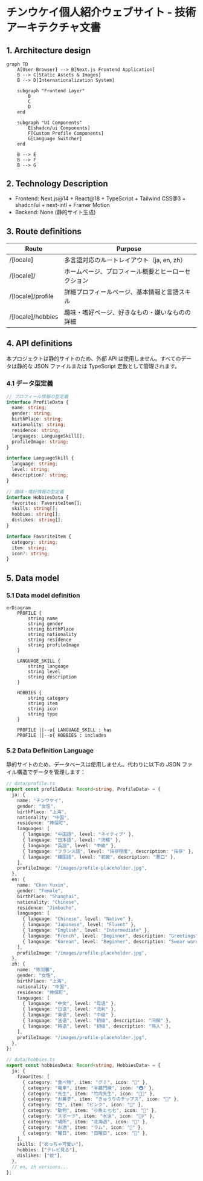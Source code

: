 # チンウケイ個人紹介ウェブサイト - 技術アーキテクチャ文書

## 1. Architecture design

```mermaid
graph TD
    A[User Browser] --> B[Next.js Frontend Application]
    B --> C[Static Assets & Images]
    B --> D[Internationalization System]

    subgraph "Frontend Layer"
        B
        C
        D
    end

    subgraph "UI Components"
        E[shadcn/ui Components]
        F[Custom Profile Components]
        G[Language Switcher]
    end

    B --> E
    B --> F
    B --> G
```

## 2. Technology Description

- Frontend: Next.js@14 + React@18 + TypeScript + Tailwind CSS@3 + shadcn/ui + next-intl + Framer Motion
- Backend: None (静的サイト生成)

## 3. Route definitions

| Route             | Purpose                                            |
| ----------------- | -------------------------------------------------- |
| /[locale]         | 多言語対応のルートレイアウト（ja, en, zh）         |
| /[locale]/        | ホームページ、プロフィール概要とヒーローセクション |
| /[locale]/profile | 詳細プロフィールページ、基本情報と言語スキル       |
| /[locale]/hobbies | 趣味・嗜好ページ、好きなもの・嫌いなものの詳細     |

## 4. API definitions

本プロジェクトは静的サイトのため、外部 API は使用しません。すべてのデータは静的な JSON ファイルまたは TypeScript 定数として管理されます。

### 4.1 データ型定義

```typescript
// プロフィール情報の型定義
interface ProfileData {
  name: string;
  gender: string;
  birthPlace: string;
  nationality: string;
  residence: string;
  languages: LanguageSkill[];
  profileImage: string;
}

interface LanguageSkill {
  language: string;
  level: string;
  description?: string;
}

// 趣味・嗜好情報の型定義
interface HobbiesData {
  favorites: FavoriteItem[];
  skills: string[];
  hobbies: string[];
  dislikes: string[];
}

interface FavoriteItem {
  category: string;
  item: string;
  icon?: string;
}
```

## 5. Data model

### 5.1 Data model definition

```mermaid
erDiagram
    PROFILE {
        string name
        string gender
        string birthPlace
        string nationality
        string residence
        string profileImage
    }

    LANGUAGE_SKILL {
        string language
        string level
        string description
    }

    HOBBIES {
        string category
        string item
        string icon
        string type
    }

    PROFILE ||--o{ LANGUAGE_SKILL : has
    PROFILE ||--o{ HOBBIES : includes
```

### 5.2 Data Definition Language

静的サイトのため、データベースは使用しません。代わりに以下の JSON ファイル構造でデータを管理します：

```typescript
// data/profile.ts
export const profileData: Record<string, ProfileData> = {
  ja: {
    name: "チンウケイ",
    gender: "女性",
    birthPlace: "上海",
    nationality: "中国",
    residence: "神保町",
    languages: [
      { language: "中国語", level: "ネイティブ" },
      { language: "日本語", level: "流暢" },
      { language: "英語", level: "中級" },
      { language: "フランス語", level: "挨拶程度", description: "挨拶" },
      { language: "韓国語", level: "初級", description: "悪口" },
    ],
    profileImage: "/images/profile-placeholder.jpg",
  },
  en: {
    name: "Chen Yuxin",
    gender: "Female",
    birthPlace: "Shanghai",
    nationality: "Chinese",
    residence: "Jimbocho",
    languages: [
      { language: "Chinese", level: "Native" },
      { language: "Japanese", level: "Fluent" },
      { language: "English", level: "Intermediate" },
      { language: "French", level: "Beginner", description: "Greetings" },
      { language: "Korean", level: "Beginner", description: "Swear words" },
    ],
    profileImage: "/images/profile-placeholder.jpg",
  },
  zh: {
    name: "陈羽馨",
    gender: "女性",
    birthPlace: "上海",
    nationality: "中国",
    residence: "神保町",
    languages: [
      { language: "中文", level: "母语" },
      { language: "日语", level: "流利" },
      { language: "英语", level: "中级" },
      { language: "法语", level: "初级", description: "问候" },
      { language: "韩语", level: "初级", description: "骂人" },
    ],
    profileImage: "/images/profile-placeholder.jpg",
  },
};

// data/hobbies.ts
export const hobbiesData: Record<string, HobbiesData> = {
  ja: {
    favorites: [
      { category: "食べ物", item: "グミ", icon: "🍬" },
      { category: "電車", item: "半蔵門線", icon: "🚇" },
      { category: "先生", item: "竹内先生", icon: "👨‍🏫" },
      { category: "お菓子", item: "きゅうりのチップス", icon: "🥒" },
      { category: "色", item: "ピンク", icon: "🩷" },
      { category: "動物", item: "小魚と七七", icon: "🐠" },
      { category: "スポーツ", item: "水泳", icon: "🏊‍♀️" },
      { category: "場所", item: "北海道", icon: "🗾" },
      { category: "お酒", item: "ラム", icon: "🥃" },
      { category: "曜日", item: "日曜日", icon: "📅" },
    ],
    skills: ["めっちゃ可愛い"],
    hobbies: ["テレビ見る"],
    dislikes: ["蚊"],
  },
  // en, zh versions...
};
```
